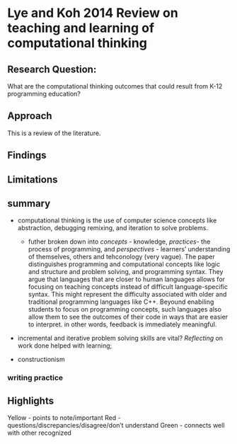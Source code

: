 # Lye and Koh 2014 Review on teaching and learning of computational thinking
## Research Question:
What are the computational thinking outcomes that could result from K-12 programming education?
## Approach
This is a review of the literature. 
## Findings
 
## Limitations

## summary
- computational thinking is the use of computer science concepts like abstraction, debugging remixing, and iteration to solve problems. 
	- futher broken down into *concepts* - knowledge, *practices*- the process of programming, and *perspectives* - learners’ understanding of themselves, others and tehconology (very vague). 
The paper distinguishes programming and computational concepts like logic and structure and problem solving, and programming syntax. They argue that languages that are closer to human languages allows for focusing on teaching concepts instead of difficult language-specific syntax. This might represent the difficulty associated with older and traditional programming languages like C++. 
Beyound enabiling students to focus on programming concepts, such languages also allow them to see the outcomes of their code in ways that are easier to interpret. in other words, feedback is immediately meaningful.

- incremental and iterative problem solving skills are vital? *Reflecting* on work done helped with learning; 
- constructionism
	 

### writing practice



## Highlights
Yellow - points to note/important 
Red - questions/discrepancies/disagree/don’t understand
Green - connects well with other recognized